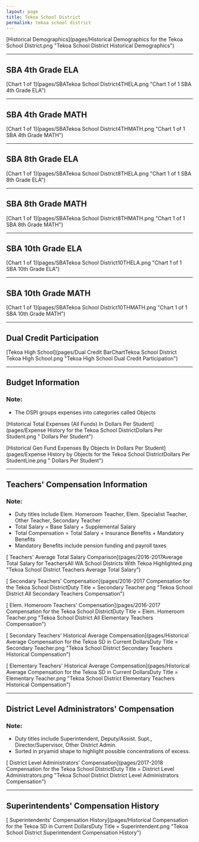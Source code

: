 ```yaml
---
layout: page
title: Tekoa School District
permalink: tekoa school district
---
```



[Historical Demographics](pages/Historical Demographics for the Tekoa School District.png "Tekoa School District Historical Demographics")

___

## SBA 4th Grade ELA

[Chart 1 of 1](pages/SBATekoa School District4THELA.png "Chart 1 of 1 SBA 4th Grade ELA")


___

## SBA 4th Grade MATH

[Chart 1 of 1](pages/SBATekoa School District4THMATH.png "Chart 1 of 1 SBA 4th Grade MATH")


___

## SBA 8th Grade ELA

[Chart 1 of 1](pages/SBATekoa School District8THELA.png "Chart 1 of 1 SBA 8th Grade ELA")


___

## SBA 8th Grade MATH

[Chart 1 of 1](pages/SBATekoa School District8THMATH.png "Chart 1 of 1 SBA 8th Grade MATH")


___

## SBA 10th Grade ELA

[Chart 1 of 1](pages/SBATekoa School District10THELA.png "Chart 1 of 1 SBA 10th Grade ELA")


___

## SBA 10th Grade MATH

[Chart 1 of 1](pages/SBATekoa School District10THMATH.png "Chart 1 of 1 SBA 10th Grade MATH")


___

## Dual Credit Participation

[Tekoa High School](pages/Dual Credit BarChartTekoa School District Tekoa High School.png "Tekoa High School Dual Credit Participation")


___

## Budget Information
### Note:
- The OSPI groups expenses into categories called Objects

[Historical Total Expenses (All Funds) In Dollars Per Student](pages/Expense History for the Tekoa School DistrictDollars Per Student.png " Dollars Per Student")

[Historical Gen Fund Expenses By Objects In Dollars Per Student](pages/Expense History by Objects for the Tekoa School DistrictDollars Per StudentLine.png " Dollars Per Student")


___

## Teachers' Compensation Information
### Note:
- Duty titles include Elem. Homeroom Teacher, Elem. Specialist Teacher, Other Teacher, Secondary Teacher
- Total Salary = Base Salary + Supplemental Salary
- Total Compensation = Total Salary + Insurance Benefits + Mandatory Benefits
- Mandatory Benefits include pension funding and payroll taxes

[ Teachers' Average Total Salary Comparison](pages/2016-2017Average Total Salary for TeachersAll WA School Districts With Tekoa Highlighted.png "Tekoa School District Teachers Average Total Salary")

[ Secondary Teachers' Compensation](pages/2016-2017 Compensation for the Tekoa School DistrictDuty Title = Secondary Teacher.png "Tekoa School District All Secondary Teachers Compensation")

[ Elem. Homeroom Teachers' Compensation](pages/2016-2017 Compensation for the Tekoa School DistrictDuty Title = Elem. Homeroom Teacher.png "Tekoa School District All Elementary Teachers Compensation")

[ Secondary Teachers' Historical Average Compensation](pages/Historical Average Compensation for the Tekoa SD in Current DollarsDuty Title = Secondary Teacher.png "Tekoa School District Secondary Teachers Historical Compensation")

[ Elementary Teachers' Historical Average Compensation](pages/Historical Average Compensation for the Tekoa SD in Current DollarsDuty Title = Elementary Teacher.png "Tekoa School District Elementary Teachers Historical Compensation")


___

## District Level Administrators' Compensation

### Note:
- Duty titles include Superintendent, Deputy/Assist. Supt., Director/Supervisor, Other District Admin.
- Sorted in pryamid shape to highlight possible concentrations of excess.

[ District Level Administrators' Compensation](pages/2017-2018 Compensation for the Tekoa School DistrictDuty Title = District Level Administrators.png "Tekoa School District District Level Administrators Compensation")


___

## Superintendents' Compensation History

[ Superintendents' Compensation History](pages/Historical Compensation for the Tekoa SD in Current DollarsDuty Title = Superintendent.png "Tekoa School District Superintendent Compensation History")

